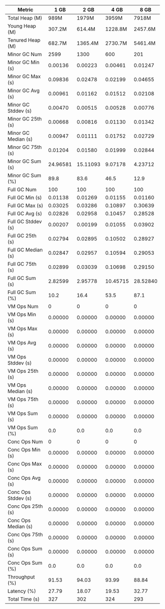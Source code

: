 | Metric | 1 GB | 2 GB | 4 GB | 8 GB |
|------|----|----|----|----|
| Total Heap (M) | 989M | 1979M | 3959M | 7918M |
| Young Heap (M) | 307.2M | 614.4M | 1228.8M | 2457.6M |
| Tenured Heap (M) | 682.7M | 1365.4M | 2730.7M | 5461.4M |
| Minor GC Num | 2599 | 1300 | 600 | 201 |
| Minor GC Min (s) | 0.00136 | 0.00223 | 0.00461 | 0.01247 |
| Minor GC Max (s) | 0.09836 | 0.02478 | 0.02199 | 0.04655 |
| Minor GC Avg (s) | 0.00961 | 0.01162 | 0.01512 | 0.02108 |
| Minor GC Stddev (s) | 0.00470 | 0.00515 | 0.00528 | 0.00776 |
| Minor GC 25th (s) | 0.00668 | 0.00816 | 0.01130 | 0.01342 |
| Minor GC Median (s) | 0.00947 | 0.01111 | 0.01752 | 0.02729 |
| Minor GC 75th (s) | 0.01204 | 0.01580 | 0.01999 | 0.02844 |
| Minor GC Sum (s) | 24.96581 | 15.11093 | 9.07178 | 4.23712 |
| Minor GC Sum (%) | 89.8 | 83.6 | 46.5 | 12.9 |
| Full GC Num | 100 | 100 | 100 | 100 |
| Full GC Min (s) | 0.01138 | 0.01269 | 0.01155 | 0.01160 |
| Full GC Max (s) | 0.03025 | 0.03286 | 0.10897 | 0.30639 |
| Full GC Avg (s) | 0.02826 | 0.02958 | 0.10457 | 0.28528 |
| Full GC Stddev (s) | 0.00207 | 0.00199 | 0.01055 | 0.03902 |
| Full GC 25th (s) | 0.02794 | 0.02895 | 0.10502 | 0.28927 |
| Full GC Median (s) | 0.02847 | 0.02957 | 0.10594 | 0.29053 |
| Full GC 75th (s) | 0.02899 | 0.03039 | 0.10698 | 0.29150 |
| Full GC Sum (s) | 2.82599 | 2.95778 | 10.45715 | 28.52840 |
| Full GC Sum (%) | 10.2 | 16.4 | 53.5 | 87.1 |
| VM Ops Num | 0 | 0 | 0 | 0 |
| VM Ops Min (s) | 0.00000 | 0.00000 | 0.00000 | 0.00000 |
| VM Ops Max (s) | 0.00000 | 0.00000 | 0.00000 | 0.00000 |
| VM Ops Avg (s) | 0.00000 | 0.00000 | 0.00000 | 0.00000 |
| VM Ops Stddev (s) | 0.00000 | 0.00000 | 0.00000 | 0.00000 |
| VM Ops 25th (s) | 0.00000 | 0.00000 | 0.00000 | 0.00000 |
| VM Ops Median (s) | 0.00000 | 0.00000 | 0.00000 | 0.00000 |
| VM Ops 75th (s) | 0.00000 | 0.00000 | 0.00000 | 0.00000 |
| VM Ops Sum (s) | 0.00000 | 0.00000 | 0.00000 | 0.00000 |
| VM Ops Sum (%) | 0.0 | 0.0 | 0.0 | 0.0 |
| Conc Ops Num | 0 | 0 | 0 | 0 |
| Conc Ops Min (s) | 0.00000 | 0.00000 | 0.00000 | 0.00000 |
| Conc Ops Max (s) | 0.00000 | 0.00000 | 0.00000 | 0.00000 |
| Conc Ops Avg (s) | 0.00000 | 0.00000 | 0.00000 | 0.00000 |
| Conc Ops Stddev (s) | 0.00000 | 0.00000 | 0.00000 | 0.00000 |
| Conc Ops 25th (s) | 0.00000 | 0.00000 | 0.00000 | 0.00000 |
| Conc Ops Median (s) | 0.00000 | 0.00000 | 0.00000 | 0.00000 |
| Conc Ops 75th (s) | 0.00000 | 0.00000 | 0.00000 | 0.00000 |
| Conc Ops Sum (s) | 0.00000 | 0.00000 | 0.00000 | 0.00000 |
| Conc Ops Sum (%) | 0.0 | 0.0 | 0.0 | 0.0 |
| Throughput (%) | 91.53 | 94.03 | 93.99 | 88.84 |
| Latency (%) | 27.79 | 18.07 | 19.53 | 32.77 |
| Total Time (s) | 327 | 302 | 324 | 293 |
